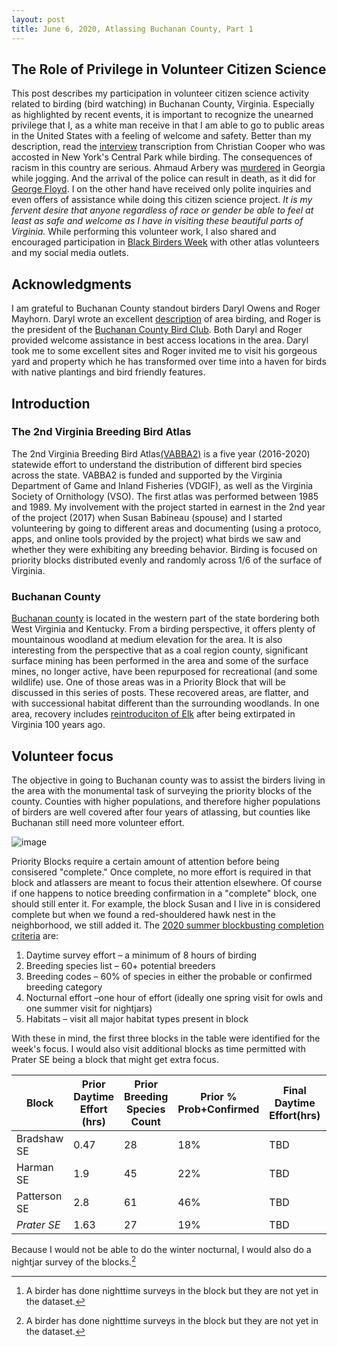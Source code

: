 ```yaml
---
layout: post
title: June 6, 2020, Atlassing Buchanan County, Part 1
---
```


## The Role of Privilege in Volunteer Citizen Science

This post describes my participation in volunteer citizen science activity related to birding (bird watching) in Buchanan County, Virginia. Especially as highlighted by recent events, it is important to recognize the unearned privilege that I, as a white man receive in that I am able to go to public areas in the United States with a feeling of welcome and safety. Better than my description, read the [interview](https://www.nytimes.com/2020/05/27/nyregion/amy-cooper-christian-central-park-video.html) transcription from Christian Cooper who was accosted in New York's Central Park while birding. The consequences of racism in this country are serious. Ahmaud Arbery was [murdered](https://www.nytimes.com/article/ahmaud-arbery-shooting-georgia.html) in Georgia while jogging. And the arrival of the police can result in death, as it did for [George Floyd](https://www.nytimes.com/2020/05/31/us/george-floyd-investigation.html). I on the other hand have received only polite inquiries and even offers of assistance while doing this citizen science project. *It is my fervent desire that anyone regardless of race or gender be able to feel at least as safe and welcome as I have in visiting these beautiful parts of Virginia.* While performing this volunteer work, I also shared and encouraged participation in [Black Birders Week](https://www.npr.org/2020/06/03/869052336/-blackbirdersweek-seeks-to-make-the-great-outdoors-open-to-all) with other atlas volunteers and my social media outlets. 

## Acknowledgments

I am grateful to Buchanan County standout birders Daryl Owens and Roger Mayhorn. Daryl wrote an excellent [description](https://birdingvirginia.org/buchanan) of area birding, and Roger is the president of the [Buchanan County Bird Club](https://sites.google.com/site/buchananbirds/). Both Daryl and Roger provided welcome assistance in best access locations in the area. Daryl took me to some excellent sites and Roger invited me to visit his gorgeous yard and property which he has transformed over time into a haven for birds with native plantings and bird friendly features. 

## Introduction

### The 2nd Virginia Breeding Bird Atlas 

The 2nd Virginia Breeding Bird Atlas[(VABBA2)](https://ebird.org/atlasva/home) is a five year (2016-2020) statewide effort to understand the distribution of different bird species across the state. VABBA2 is funded and supported by the Virginia
Department of Game and Inland Fisheries (VDGIF), as well as the Virginia Society of Ornithology
(VSO). The first atlas was performed between 1985 and 1989. My involvement with the project started in earnest in the 2nd year of the project (2017) when Susan Babineau (spouse) and I started volunteering by going to different areas and documenting (using a protoco, apps, and online tools provided by the project) what birds we saw and whether they were exhibiting any breeding behavior. Birding is focused on priority blocks distributed evenly and randomly across 1/6 of the surface of Virginia.

### Buchanan County

[Buchanan county](https://en.wikipedia.org/wiki/Buchanan_County,_Virginia) is located in the western part of the state bordering both West Virginia and Kentucky. From a birding perspective, it offers plenty of mountainous woodland at medium elevation for the area. It is also interesting from the perspective that as a coal region county, significant surface mining has been performed in the area and some of the surface mines, no longer active, have been repurposed for recreational (and some wildlife) use. One of those areas was in a Priority Block that will be discussed in this series of posts. These recovered areas, are flatter, and with successional habitat different than the surrounding woodlands. In one area, recovery includes [reintroduciton of Elk](https://www.yesmagazine.org/issue/dirt/2019/04/13/land-recovery-elk-wildlife-habitat-appalachia/) after being extirpated in Virginia 100 years ago.

## Volunteer focus

The objective in going to Buchanan county was to assist the birders living in the area with the monumental task of surveying the priority blocks of the county. Counties with higher populations, and therefore higher populations of birders are well covered after four years of atlassing, but counties like Buchanan still need more volunteer effort. 

![image](https://photos.app.goo.gl/xKgGXv28fHyAeTG4A)

Priority Blocks require a certain amount of attention before being consisered "complete." Once complete, no more effort is required in that block and atlassers are meant to focus their attention elsewhere. Of course if one happens to notice  breeding confirmation in a "complete" block, one should still enter it. For example, the block Susan and I live in is considered complete but when we found a red-shouldered hawk nest in the neighborhood, we still added it. The [2020 summer blockbusting completion criteria](https://ebird.org/atlasva/news/volunteer-guidance-for-final-2020-field-season) are:

1. Daytime survey effort – a minimum of 8 hours of birding
1. Breeding species list – 60+ potential breeders
1. Breeding codes – 60% of species in either the probable or confirmed breeding category
1. Nocturnal effort –one hour of effort (ideally one spring visit for owls and one summer visit for nightjars)
1. Habitats – visit all major habitat types present in block

With these in mind, the first three blocks in the table were identified for the week's focus. I would also visit additional blocks as time permitted with Prater SE being a block that might get extra focus.

| Block | Prior Daytime Effort (hrs) | Prior Breeding Species Count | Prior % Prob+Confirmed | Final Daytime Effort(hrs) | Final Breeding Species Count | Final % Probable+Confirmed | Nightjar Survey |
| ------------ | ----------- | ----------- | ----------- | ----------- | ----------- | ----------- | ----------- |
| Bradshaw SE  | 0.47 | 28 | 18% | TBD | TBD | TBD | TBD |
| Harman SE    | 1.9  | 45 | 22% | TBD | TBD | TBD | TBD |
| Patterson SE | 2.8  | 61 | 46% | TBD | TBD | TBD | NA [^1] |
| *Prater SE*  | 1.63 | 27 | 19% | TBD | TBD | TBD | TBD |

Because I would not be able to do the winter nocturnal, I would also do a nightjar survey of the blocks.[^1]

[^1]: A birder has done nighttime surveys in the block but they are not yet in the dataset.
